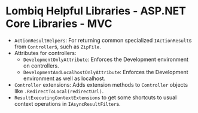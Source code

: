 # Lombiq Helpful Libraries - ASP.NET Core Libraries - MVC



- `ActionResultHelpers`: For returning common specialized `IActionResult`s from `Controller`s, such as `ZipFile`.
- Attributes for controllers:
    - `DevelopmentOnlyAttribute`: Enforces the Development environment on controllers.
    - `DevelopmentAndLocalhostOnlyAttribute`: Enforces the Development environment as well as localhost.
- `Controller` extensions: Adds extension methods to `Controller` objects like `.RedirectToLocal(redirectUrl)`.
- `ResultExecutingContextExtensions` to get some shortcuts to usual context operations in `IAsyncResultFilter`s.
